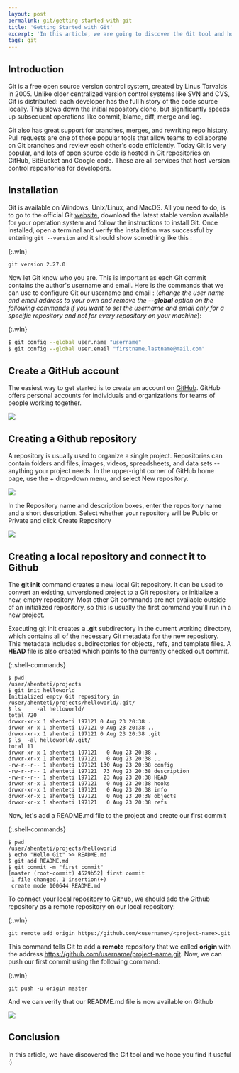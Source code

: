 ```yaml
---
layout: post
permalink: git/getting-started-with-git
title: 'Getting Started with Git'
excerpt: 'In this article, we are going to discover the Git tool and how we can use it in software development phase'
tags: git
---
```


## Introduction

Git is a free open source version control system, created by Linus Torvalds in 2005. Unlike older centralized version control systems like SVN and CVS, Git is distributed: each developer has the full history of the code source locally. This slows down the initial repository clone, but significantly speeds up subsequent operations like commit, blame, diff, merge and log.

Git also has great support for branches, merges, and rewriting repo history. Pull requests are one of those popular tools that allow teams to collaborate on Git branches and review each other's code efficiently. Today Git is very popular, and lots of open source code is hosted in Git repositories on GitHub, BitBucket and Google code. These are all services that host version control repositories for developers.

## Installation

Git is available on Windows, Unix/Linux, and MacOS. All you need to do, is to go to the official Git [website](https://git-scm.com/downloads), download the latest stable version available for your operation system and follow the instructions to install Git. Once installed, open a terminal and verify the installation was successful by entering `git --version` and it should show something like this :

{:.wln}

```
git version 2.27.0
```

Now let Git know who you are. This is important as each Git commit contains the author's username and email. Here is the commands that we can use to configure Git our username and email : (_change the user name and email address to your own and remove the **--global** option on the following commands if you want to set the username and email only for a specific repository and not for every repository on your machine_):

{:.wln}

```sh
$ git config --global user.name "username"
$ git config --global user.email "firstname.lastname@mail.com"
```

## Create a GitHub account

The easiest way to get started is to create an account on [GitHub](https://github.com/). GitHub offers personal accounts for individuals and organizations for teams of people working together.

![](/assets/getting-started-with-git/github-sigh-up.PNG)

## Creating a Github repository

A repository is usually used to organize a single project. Repositories can contain folders and files, images, videos, spreadsheets, and data sets -- anything your project needs. In the upper-right corner of GitHub home page, use the + drop-down menu, and select New repository.

![](/assets/getting-started-with-git/new-repository.png)

In the Repository name and description boxes, enter the repository name and a short description. Select whether your repository will be Public or Private and click Create Repository

![](/assets/getting-started-with-git/create-repository-form.PNG)

## Creating a local repository and connect it to Github

The **git init** command creates a new local Git repository. It can be used to convert an existing, unversioned project to a Git repository or initialize a new, empty repository. Most other Git commands are not available outside of an initialized repository, so this is usually the first command you'll run in a new project.

Executing git init creates a **.git** subdirectory in the current working directory, which contains all of the necessary Git metadata for the new repository. This metadata includes subdirectories for objects, refs, and template files. A **HEAD** file is also created which points to the currently checked out commit.

{:.shell-commands}

```shell
$ pwd
/user/ahenteti/projects
$ git init helloworld
Initialized empty Git repository in /user/ahenteti/projects/helloworld/.git/
$ ls     -al helloworld/
total 720
drwxr-xr-x 1 ahenteti 197121 0 Aug 23 20:38 .
drwxr-xr-x 1 ahenteti 197121 0 Aug 23 20:38 ..
drwxr-xr-x 1 ahenteti 197121 0 Aug 23 20:38 .git
$ ls  -al helloworld/.git/
total 11
drwxr-xr-x 1 ahenteti 197121   0 Aug 23 20:38 .
drwxr-xr-x 1 ahenteti 197121   0 Aug 23 20:38 ..
-rw-r--r-- 1 ahenteti 197121 130 Aug 23 20:38 config
-rw-r--r-- 1 ahenteti 197121  73 Aug 23 20:38 description
-rw-r--r-- 1 ahenteti 197121  23 Aug 23 20:38 HEAD
drwxr-xr-x 1 ahenteti 197121   0 Aug 23 20:38 hooks
drwxr-xr-x 1 ahenteti 197121   0 Aug 23 20:38 info
drwxr-xr-x 1 ahenteti 197121   0 Aug 23 20:38 objects
drwxr-xr-x 1 ahenteti 197121   0 Aug 23 20:38 refs
```

Now, let's add a README.md file to the project and create our first commit

{:.shell-commands}

```shell
$ pwd
/user/ahenteti/projects/helloworld
$ echo "Hello Git" >> README.md
$ git add README.md
$ git commit -m "first commit"
[master (root-commit) 4529b52] first commit
 1 file changed, 1 insertion(+)
 create mode 100644 README.md
```

To connect your local repository to Github, we should add the Github repository as a remote repository on our local repository:

{:.wln}

```shell
git remote add origin https://github.com/<username>/<project-name>.git
```

This command tells Git to add a **remote** repository that we called **origin** with the address https://github.com/username/project-name.git. Now, we can push our first commit using the following command:

{:.wln}

```shell
git push -u origin master
```

And we can verify that our README.md file is now available on Github

![](/assets/getting-started-with-git/git-push.PNG)

## Conclusion

In this article, we have discovered the Git tool and we hope you find it useful :)
